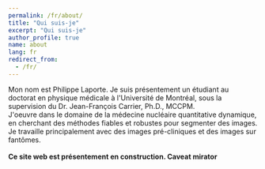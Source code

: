 ```yaml
---
permalink: /fr/about/
title: "Qui suis-je"
excerpt: "Qui suis-je"
author_profile: true
name: about
lang: fr
redirect_from:
  - /fr/
---
```

Mon nom est Philippe Laporte. Je suis présentement un étudiant au doctorat en physique médicale à l'Université de Montréal, sous la supervision du Dr. Jean-François Carrier, Ph.D., MCCPM.<br>
J'oeuvre dans le domaine de la médecine nucléaire quantitative dynamique, en cherchant des méthodes fiables et robustes pour segmenter des images. Je travaille principalement avec des images pré-cliniques et des images sur fantômes.
<br><br>
<b>Ce site web est présentement en construction. Caveat mirator</b>